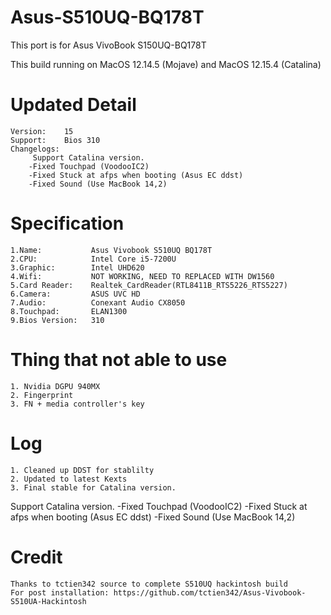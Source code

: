 # Asus-S510UQ-BQ178T
This port is for Asus VivoBook S150UQ-BQ178T 

This build running on MacOS 12.14.5 (Mojave) and MacOS 12.15.4 (Catalina)

# Updated Detail

    Version:    15
    Support:    Bios 310
    Changelogs:
         Support Catalina version. 
        -Fixed Touchpad (VoodooIC2)
        -Fixed Stuck at afps when booting (Asus EC ddst)
        -Fixed Sound (Use MacBook 14,2) 

# Specification

    1.Name:           Asus Vivobook S510UQ BQ178T
    2.CPU:            Intel Core i5-7200U
    3.Graphic:        Intel UHD620
    4.Wifi:           NOT WORKING, NEED TO REPLACED WITH DW1560
    5.Card Reader:    Realtek_CardReader(RTL8411B_RTS5226_RTS5227)
    6.Camera:         ASUS UVC HD
    7.Audio:          Conexant Audio CX8050
    8.Touchpad:       ELAN1300
    9.Bios Version:   310

# Thing that not able to use

    1. Nvidia DGPU 940MX
    2. Fingerprint
    3. FN + media controller's key

# Log 
    1. Cleaned up DDST for stablilty  
    2. Updated to latest Kexts
    3. Final stable for Catalina version. 
    
   Support Catalina version. 
   -Fixed Touchpad (VoodooIC2)
   -Fixed Stuck at afps when booting (Asus EC ddst)
   -Fixed Sound (Use MacBook 14,2) 

# Credit 
    Thanks to tctien342 source to complete S510UQ hackintosh build
    For post installation: https://github.com/tctien342/Asus-Vivobook-S510UA-Hackintosh

